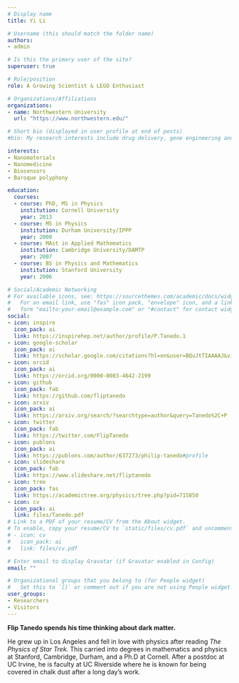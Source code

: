 ```yaml
---
# Display name
title: Yi Li

# Username (this should match the folder name)
authors:
- admin

# Is this the primary user of the site?
superuser: true

# Role/position
role: A Growing Scientist & LEGO Enthusiast

# Organizations/Affiliations
organizations:
- name: Northwestern University
  url: "https://www.northwestern.edu/"

# Short bio (displayed in user profile at end of posts)
#bio: My research interests include drug delivery, gene engineering and tumor pharmacology.

interests:
- Nanomaterials
- Nanomedicine
- Biosensors
- Baroque polyphony

education:
  courses:
  - course: PhD, MS in Physics
    institution: Cornell University
    year: 2013 
  - course: MS in Physics
    institution: Durham University/IPPP
    year: 2009
  - course: MAst in Applied Mathematics
    institution: Cambridge University/DAMTP
    year: 2007
  - course: BS in Physics and Mathematics
    institution: Stanford University
    year: 2006

# Social/Academic Networking
# For available icons, see: https://sourcethemes.com/academic/docs/widgets/#icons
#   For an email link, use "fas" icon pack, "envelope" icon, and a link in the
#   form "mailto:your-email@example.com" or "#contact" for contact widget.
social:
- icon: inspire
  icon_pack: ai
  link: https://inspirehep.net/author/profile/P.Tanedo.1
- icon: google-scholar
  icon_pack: ai
  link: https://scholar.google.com/citations?hl=en&user=BQuJtTIAAAAJ&view_op=list_works&sortby=pubdate
- icon: orcid
  icon_pack: ai
  link: https://orcid.org/0000-0003-4642-2199
- icon: github
  icon_pack: fab
  link: https://github.com/fliptanedo
- icon: arxiv
  icon_pack: ai
  link: https://arxiv.org/search/?searchtype=author&query=Tanedo%2C+P
- icon: twitter
  icon_pack: fab
  link: https://twitter.com/FlipTanedo
- icon: publons
  icon_pack: ai
  link: https://publons.com/author/637273/philip-tanedo#profile
- icon: slideshare
  icon_pack: fab
  link: https://www.slideshare.net/fliptanedo
- icon: tree
  icon_pack: fas
  link: https://academictree.org/physics/tree.php?pid=715850
- icon: cv
  icon_pack: ai
  link: files/Tanedo.pdf
# Link to a PDF of your resume/CV from the About widget.
# To enable, copy your resume/CV to `static/files/cv.pdf` and uncomment the lines below.
# - icon: cv
#   icon_pack: ai
#   link: files/cv.pdf

# Enter email to display Gravatar (if Gravatar enabled in Config)
email: ""

# Organizational groups that you belong to (for People widget)
#   Set this to `[]` or comment out if you are not using People widget.
user_groups:
- Researchers
- Visitors
---
```


**Flip Tanedo spends his time thinking about dark matter.**

He grew up in Los Angeles and fell in love with physics after reading *The Physics of Star Trek*. This carried into degrees in mathematics and physics at Stanford, Cambridge, Durham, and a Ph.D at Cornell. After a postdoc at UC Irvine, he is faculty at UC Riverside where he is known for being covered in chalk dust after a long day’s work.
